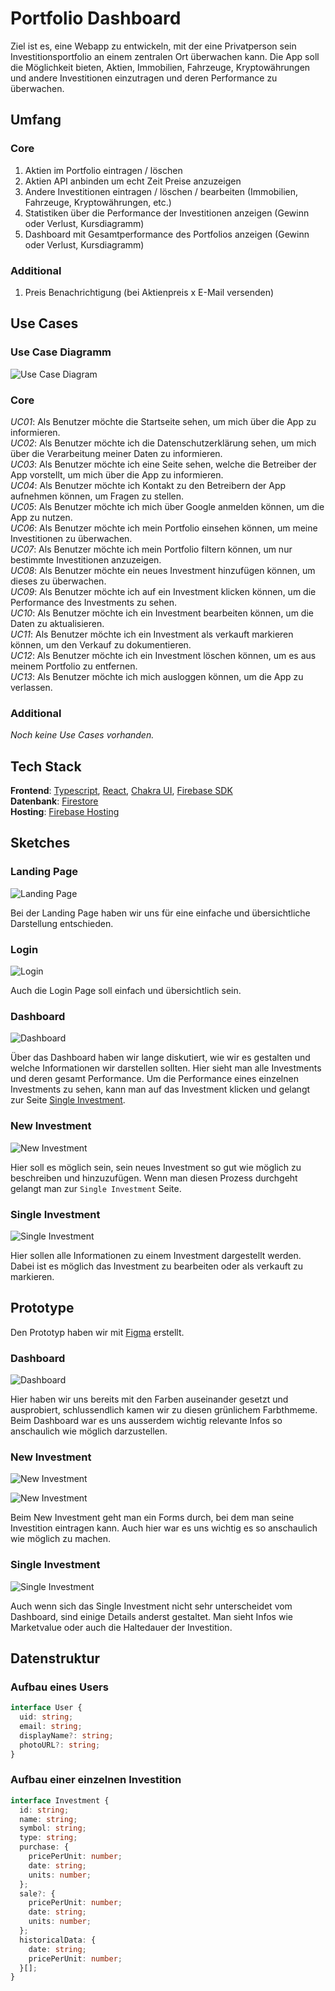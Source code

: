 # Portfolio Dashboard

Ziel ist es, eine Webapp zu entwickeln, mit der eine Privatperson sein Investitionsportfolio an einem zentralen Ort überwachen kann. Die App soll die Möglichkeit bieten, Aktien, Immobilien, Fahrzeuge, Kryptowährungen und andere Investitionen einzutragen und deren Performance zu überwachen.

## Umfang

### Core

1. Aktien im Portfolio eintragen / löschen
2. Aktien API anbinden um echt Zeit Preise anzuzeigen
3. Andere Investitionen eintragen / löschen / bearbeiten (Immobilien, Fahrzeuge, Kryptowährungen, etc.)
4. Statistiken über die Performance der Investitionen anzeigen (Gewinn oder Verlust, Kursdiagramm)
5. Dashboard mit Gesamtperformance des Portfolios anzeigen (Gewinn oder Verlust, Kursdiagramm)

### Additional

1. Preis Benachrichtigung (bei Aktienpreis x E-Mail versenden)

## Use Cases

### Use Case Diagramm

![Use Case Diagram](docs/use-case-diagram.png)

### Core

_UC01_: Als Benutzer möchte die Startseite sehen, um mich über die App zu informieren. \
_UC02_: Als Benutzer möchte ich die Datenschutzerklärung sehen, um mich über die Verarbeitung meiner Daten zu informieren. \
_UC03_: Als Benutzer möchte ich eine Seite sehen, welche die Betreiber der App vorstellt, um mich über die App zu informieren. \
_UC04_: Als Benutzer möchte ich Kontakt zu den Betreibern der App aufnehmen können, um Fragen zu stellen. \
_UC05_: Als Benutzer möchte ich mich über Google anmelden können, um die App zu nutzen. \
_UC06_: Als Benutzer möchte ich mein Portfolio einsehen können, um meine Investitionen zu überwachen. \
_UC07_: Als Benutzer möchte ich mein Portfolio filtern können, um nur bestimmte Investitionen anzuzeigen. \
_UC08_: Als Benutzer möchte ein neues Investment hinzufügen können, um dieses zu überwachen. \
_UC09_: Als Benutzer möchte ich auf ein Investment klicken können, um die Performance des Investments zu sehen. \
_UC10_: Als Benutzer möchte ich ein Investment bearbeiten können, um die Daten zu aktualisieren. \
_UC11_: Als Benutzer möchte ich ein Investment als verkauft markieren können, um den Verkauf zu dokumentieren. \
_UC12_: Als Benutzer möchte ich ein Investment löschen können, um es aus meinem Portfolio zu entfernen. \
_UC13_: Als Benutzer möchte ich mich ausloggen können, um die App zu verlassen.

### Additional

_Noch keine Use Cases vorhanden._

## Tech Stack

**Frontend**: [Typescript](https://www.typescriptlang.org/), [React](https://react.dev), [Chakra UI](https://chakra-ui.com/), [Firebase SDK](https://firebase.google.com/docs/web/setup) \
**Datenbank**: [Firestore](https://firebase.google.com/docs/firestore) \
**Hosting**: [Firebase Hosting](https://firebase.google.com/docs/hosting)

## Sketches

### Landing Page

![Landing Page](docs/sketches/landingpage-sketch.png)

Bei der Landing Page haben wir uns für eine einfache und übersichtliche Darstellung entschieden.

### Login

![Login](docs/sketches/login-sketch.png)

Auch die Login Page soll einfach und übersichtlich sein.

### Dashboard

![Dashboard](docs/sketches/dashboard-sketch.png)

Über das Dashboard haben wir lange diskutiert, wie wir es gestalten und welche Informationen wir darstellen sollten.
Hier sieht man alle Investments und deren gesamt Performance. Um die Performance eines einzelnen Investments zu sehen, kann man auf das Investment klicken und gelangt zur Seite [Single Investment](#single-investment).

### New Investment

![New Investment](docs/sketches/new-investment-sketch.png)

Hier soll es möglich sein, sein neues Investment so gut wie möglich zu beschreiben und hinzuzufügen. Wenn man diesen Prozess durchgeht gelangt man zur `Single Investment` Seite.

### Single Investment

![Single Investment](docs/sketches/single-investment-sketch.png)

Hier sollen alle Informationen zu einem Investment dargestellt werden. Dabei ist es möglich das Investment zu bearbeiten oder als verkauft zu markieren.

## Prototype

Den Prototyp haben wir mit [Figma](https://www.figma.com/) erstellt.

### Dashboard

![Dashboard](docs/prototypes/dashboard-prototype.png)

Hier haben wir uns bereits mit den Farben auseinander gesetzt und ausprobiert, schlussendlich kamen wir zu diesen grünlichem Farbthmeme. Beim Dashboard war es uns ausserdem wichtig relevante Infos so anschaulich wie möglich darzustellen.

### New Investment

![New Investment](docs/prototypes/new-investment-1-prototype.png)

![New Investment](docs/prototypes/new-investment-2-prototype.png)

Beim New Investment geht man ein Forms durch, bei dem man seine Investition eintragen kann. Auch hier war es uns wichtig es so anschaulich wie möglich zu machen.

### Single Investment

![Single Investment](docs/prototypes/single-investment-prototype.png)

Auch wenn sich das Single Investment nicht sehr unterscheidet vom Dashboard, sind einige Details anderst gestaltet. Man sieht Infos wie Marketvalue oder auch die Haltedauer der Investition.

## Datenstruktur

### Aufbau eines Users

```ts
interface User {
  uid: string;
  email: string;
  displayName?: string;
  photoURL?: string;
}
```

### Aufbau einer einzelnen Investition

```ts
interface Investment {
  id: string;
  name: string;
  symbol: string;
  type: string;
  purchase: {
    pricePerUnit: number;
    date: string;
    units: number;
  };
  sale?: {
    pricePerUnit: number;
    date: string;
    units: number;
  };
  historicalData: {
    date: string;
    pricePerUnit: number;
  }[];
}
```

